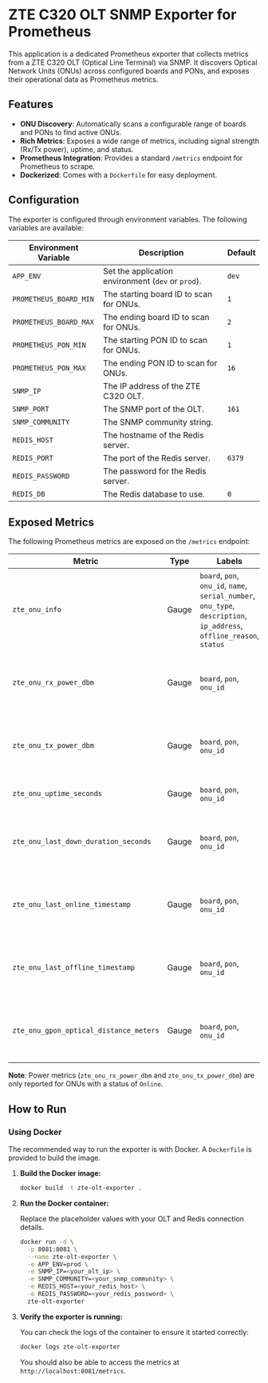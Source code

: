 # ZTE C320 OLT SNMP Exporter for Prometheus

This application is a dedicated Prometheus exporter that collects metrics from a ZTE C320 OLT (Optical Line Terminal) via SNMP. It discovers Optical Network Units (ONUs) across configured boards and PONs, and exposes their operational data as Prometheus metrics.

## Features

-   **ONU Discovery**: Automatically scans a configurable range of boards and PONs to find active ONUs.
-   **Rich Metrics**: Exposes a wide range of metrics, including signal strength (Rx/Tx power), uptime, and status.
-   **Prometheus Integration**: Provides a standard `/metrics` endpoint for Prometheus to scrape.
-   **Dockerized**: Comes with a `Dockerfile` for easy deployment.

## Configuration

The exporter is configured through environment variables. The following variables are available:

| Environment Variable        | Description                                                                 | Default |
| --------------------------- | --------------------------------------------------------------------------- | ------- |
| `APP_ENV`                   | Set the application environment (`dev` or `prod`).                          | `dev`     |
| `PROMETHEUS_BOARD_MIN`      | The starting board ID to scan for ONUs.                                     | `1`     |
| `PROMETHEUS_BOARD_MAX`      | The ending board ID to scan for ONUs.                                       | `2`     |
| `PROMETHEUS_PON_MIN`        | The starting PON ID to scan for ONUs.                                       | `1`     |
| `PROMETHEUS_PON_MAX`        | The ending PON ID to scan for ONUs.                                         | `16`    |
| `SNMP_IP`                   | The IP address of the ZTE C320 OLT.                                         |         |
| `SNMP_PORT`                 | The SNMP port of the OLT.                                                   | `161`   |
| `SNMP_COMMUNITY`            | The SNMP community string.                                                  |         |
| `REDIS_HOST`                | The hostname of the Redis server.                                           |         |
| `REDIS_PORT`                | The port of the Redis server.                                               | `6379`  |
| `REDIS_PASSWORD`            | The password for the Redis server.                                          |         |
| `REDIS_DB`                  | The Redis database to use.                                                  | `0`     |


## Exposed Metrics

The following Prometheus metrics are exposed on the `/metrics` endpoint:

| Metric                          | Type  | Labels                                                                                                                              | Description                                                                 |
| ------------------------------- | ----- | ----------------------------------------------------------------------------------------------------------------------------------- | --------------------------------------------------------------------------- |
| `zte_onu_info`                  | Gauge | `board`, `pon`, `onu_id`, `name`, `serial_number`, `onu_type`, `description`, `ip_address`, `offline_reason`, `status`               | A constant value of `1` with labels providing detailed information about the ONU. |
| `zte_onu_rx_power_dbm`          | Gauge | `board`, `pon`, `onu_id`                                                                                                            | The received optical power of the ONU in dBm.                               |
| `zte_onu_tx_power_dbm`          | Gauge | `board`, `pon`, `onu_id`                                                                                                            | The transmitted optical power of the ONU in dBm.                            |
| `zte_onu_uptime_seconds`        | Gauge | `board`, `pon`, `onu_id`                                                                                                            | The uptime of the ONU in seconds.                                           |
| `zte_onu_last_down_duration_seconds` | Gauge | `board`, `pon`, `onu_id`                                                                                                            | The duration of the last downtime for the ONU in seconds.                   |
| `zte_onu_last_online_timestamp` | Gauge | `board`, `pon`, `onu_id`                                                                                                            | The timestamp of the last time the ONU was online.                          |
| `zte_onu_last_offline_timestamp`| Gauge | `board`, `pon`, `onu_id`                                                                                                            | The timestamp of the last time the ONU was offline.                         |
| `zte_onu_gpon_optical_distance_meters` | Gauge | `board`, `pon`, `onu_id`                                                                                                            | The optical distance of the ONU from the OLT in meters.                     |

**Note**: Power metrics (`zte_onu_rx_power_dbm` and `zte_onu_tx_power_dbm`) are only reported for ONUs with a status of `Online`.

## How to Run

### Using Docker

The recommended way to run the exporter is with Docker. A `Dockerfile` is provided to build the image.

1.  **Build the Docker image:**

    ```sh
    docker build -t zte-olt-exporter .
    ```

2.  **Run the Docker container:**

    Replace the placeholder values with your OLT and Redis connection details.

    ```sh
    docker run -d \
      -p 8081:8081 \
      --name zte-olt-exporter \
      -e APP_ENV=prod \
      -e SNMP_IP=<your_olt_ip> \
      -e SNMP_COMMUNITY=<your_snmp_community> \
      -e REDIS_HOST=<your_redis_host> \
      -e REDIS_PASSWORD=<your_redis_password> \
      zte-olt-exporter
    ```

3.  **Verify the exporter is running:**

    You can check the logs of the container to ensure it started correctly:

    ```sh
    docker logs zte-olt-exporter
    ```

    You should also be able to access the metrics at `http://localhost:8081/metrics`.